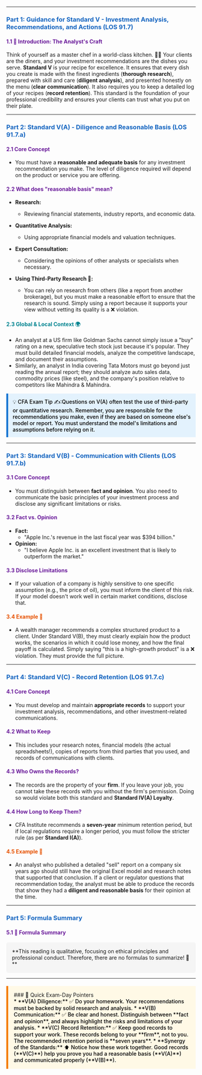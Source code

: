 -----
### <span style="color: #1565C0;">Part 1: Guidance for Standard V - Investment Analysis, Recommendations, and Actions (LOS 91.7)</span>

#### <span style="color: #6A1B9A;">1.1 🎯 Introduction: The Analyst's Craft</span>

Think of yourself as a master chef in a world-class kitchen. 🧑‍🍳 Your clients are the diners, and your investment recommendations are the dishes you serve. **Standard V** is your recipe for excellence. It ensures that every dish you create is made with the finest ingredients (**thorough research**), prepared with skill and care (**diligent analysis**), and presented honestly on the menu (**clear communication**). It also requires you to keep a detailed log of your recipes (**record retention**). This standard is the foundation of your professional credibility and ensures your clients can trust what you put on their plate.

-----
### <span style="color: #1565C0;">Part 2: Standard V(A) - Diligence and Reasonable Basis (LOS 91.7.a)</span>

#### <span style="color: #6A1B9A;">2.1 Core Concept</span>
* You must have a **reasonable and adequate basis** for any investment recommendation you make. The level of diligence required will depend on the product or service you are offering.

#### <span style="color: #6A1B9A;">2.2 What does "reasonable basis" mean?</span>
* **Research:**  
  * Reviewing financial statements, industry reports, and economic data.
* **Quantitative Analysis:**  
  * Using appropriate financial models and valuation techniques.
* **Expert Consultation:**  
  * Considering the opinions of other analysts or specialists when necessary.

* **Using Third-Party Research 📰:**  
  * You can rely on research from others (like a report from another brokerage), but you must make a reasonable effort to ensure that the research is sound. Simply using a report because it supports your view without vetting its quality is a ❌ violation.

#### <span style="color: #00838F;">2.3 Global & Local Context 🌍</span>
* An analyst at a US firm like Goldman Sachs cannot simply issue a "buy" rating on a new, speculative tech stock just because it's popular. They must build detailed financial models, analyze the competitive landscape, and document their assumptions.
* Similarly, an analyst in India covering Tata Motors must go beyond just reading the annual report; they should analyze auto sales data, commodity prices (like steel), and the company's position relative to competitors like Mahindra & Mahindra.

<div style="background-color: #E3F2FD; border-left: 5px solid #1976D2; padding: 12px; margin: 15px 0;">
<div style="color: #000000; font-weight: 500;">
💡 CFA Exam Tip ✍️:Questions on V(A) often test the use of third-party or quantitative research. Remember, you are responsible for the recommendations you make, even if they are based on someone else's model or report. You must understand the model's limitations and assumptions before relying on it.
</div>
</div>

-----
### <span style="color: #1565C0;">Part 3: Standard V(B) - Communication with Clients (LOS 91.7.b)</span>

#### <span style="color: #6A1B9A;">3.1 Core Concept</span>
* You must distinguish between **fact and opinion**. You also need to communicate the basic principles of your investment process and disclose any significant limitations or risks.

#### <span style="color: #6A1B9A;">3.2 Fact vs. Opinion</span>
* **Fact:**  
  * "Apple Inc.'s revenue in the last fiscal year was \$394 billion."
* **Opinion:**  
  * "I believe Apple Inc. is an excellent investment that is likely to outperform the market."

#### <span style="color: #6A1B9A;">3.3 Disclose Limitations</span>
* If your valuation of a company is highly sensitive to one specific assumption (e.g., the price of oil), you must inform the client of this risk. If your model doesn't work well in certain market conditions, disclose that.

#### <span style="color: #E65100;">3.4 Example 🧮</span>
* A wealth manager recommends a complex structured product to a client. Under Standard V(B), they must clearly explain how the product works, the scenarios in which it could lose money, and how the final payoff is calculated. Simply saying "this is a high-growth product" is a ❌ violation. They must provide the full picture.

-----
### <span style="color: #1565C0;">Part 4: Standard V(C) - Record Retention (LOS 91.7.c)</span>

#### <span style="color: #6A1B9A;">4.1 Core Concept</span>
* You must develop and maintain **appropriate records** to support your investment analysis, recommendations, and other investment-related communications.

#### <span style="color: #6A1B9A;">4.2 What to Keep</span>
* This includes your research notes, financial models (the actual spreadsheets!), copies of reports from third parties that you used, and records of communications with clients.

#### <span style="color: #6A1B9A;">4.3 Who Owns the Records?</span>
* The records are the property of your **firm**. If you leave your job, you cannot take these records with you without the firm's permission. Doing so would violate both this standard and **Standard IV(A) Loyalty**.

#### <span style="color: #6A1B9A;">4.4 How Long to Keep Them?</span>
* CFA Institute recommends a **seven-year** minimum retention period, but if local regulations require a longer period, you must follow the stricter rule (as per **Standard I(A)**).

#### <span style="color: #E65100;">4.5 Example 🧮</span>
* An analyst who published a detailed "sell" report on a company six years ago should still have the original Excel model and research notes that supported that conclusion. If a client or regulator questions that recommendation today, the analyst must be able to produce the records that show they had a **diligent and reasonable basis** for their opinion at the time.

-----
### <span style="color: #1565C0;">Part 5: Formula Summary</span>

#### <span style="color: #6A1B9A;">5.1 🧪 Formula Summary</span>

<div style="background-color: #F5F5F5; padding: 15px; border-radius: 5px; margin: 10px 0;">
**This reading is qualitative, focusing on ethical principles and professional conduct. Therefore, there are no formulas to summarize! 🎉**
</div>

-----
<div style="background-color: #FFF9E6; border-left: 5px solid #F57C00; padding: 15px; margin: 20px 0;">
### 🎯 Quick Exam-Day Pointers

<div style="color: #000000; font-weight: 500;">
* **V(A) Diligence:** ✅ Do your homework. Your recommendations must be backed by solid research and analysis.
* **V(B) Communication:** ✅ Be clear and honest. Distinguish between **fact and opinion**, and always highlight the risks and limitations of your analysis.
* **V(C) Record Retention:** ✅ Keep good records to support your work. These records belong to your **firm**, not to you. The recommended retention period is **seven years**.
* **Synergy of the Standards:** ⬆️ Notice how these work together. Good records (**V(C)**) help you prove you had a reasonable basis (**V(A)**) and communicated properly (**V(B)**).
</div>
</div>